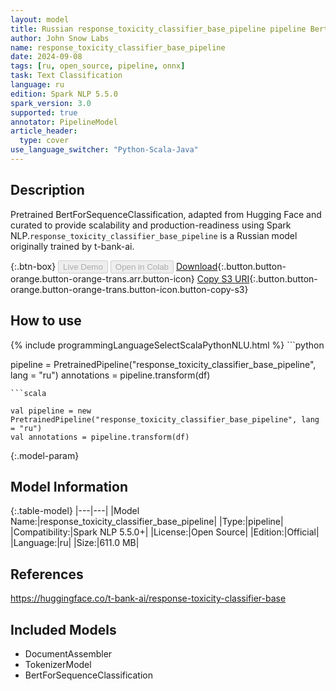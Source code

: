 ```yaml
---
layout: model
title: Russian response_toxicity_classifier_base_pipeline pipeline BertForSequenceClassification from t-bank-ai
author: John Snow Labs
name: response_toxicity_classifier_base_pipeline
date: 2024-09-08
tags: [ru, open_source, pipeline, onnx]
task: Text Classification
language: ru
edition: Spark NLP 5.5.0
spark_version: 3.0
supported: true
annotator: PipelineModel
article_header:
  type: cover
use_language_switcher: "Python-Scala-Java"
---
```


## Description

Pretrained BertForSequenceClassification, adapted from Hugging Face and curated to provide scalability and production-readiness using Spark NLP.`response_toxicity_classifier_base_pipeline` is a Russian model originally trained by t-bank-ai.

{:.btn-box}
<button class="button button-orange" disabled>Live Demo</button>
<button class="button button-orange" disabled>Open in Colab</button>
[Download](https://s3.amazonaws.com/auxdata.johnsnowlabs.com/public/models/response_toxicity_classifier_base_pipeline_ru_5.5.0_3.0_1725839048333.zip){:.button.button-orange.button-orange-trans.arr.button-icon}
[Copy S3 URI](s3://auxdata.johnsnowlabs.com/public/models/response_toxicity_classifier_base_pipeline_ru_5.5.0_3.0_1725839048333.zip){:.button.button-orange.button-orange-trans.button-icon.button-copy-s3}

## How to use



<div class="tabs-box" markdown="1">
{% include programmingLanguageSelectScalaPythonNLU.html %}
```python

pipeline = PretrainedPipeline("response_toxicity_classifier_base_pipeline", lang = "ru")
annotations =  pipeline.transform(df)   

```
```scala

val pipeline = new PretrainedPipeline("response_toxicity_classifier_base_pipeline", lang = "ru")
val annotations = pipeline.transform(df)

```
</div>

{:.model-param}
## Model Information

{:.table-model}
|---|---|
|Model Name:|response_toxicity_classifier_base_pipeline|
|Type:|pipeline|
|Compatibility:|Spark NLP 5.5.0+|
|License:|Open Source|
|Edition:|Official|
|Language:|ru|
|Size:|611.0 MB|

## References

https://huggingface.co/t-bank-ai/response-toxicity-classifier-base

## Included Models

- DocumentAssembler
- TokenizerModel
- BertForSequenceClassification